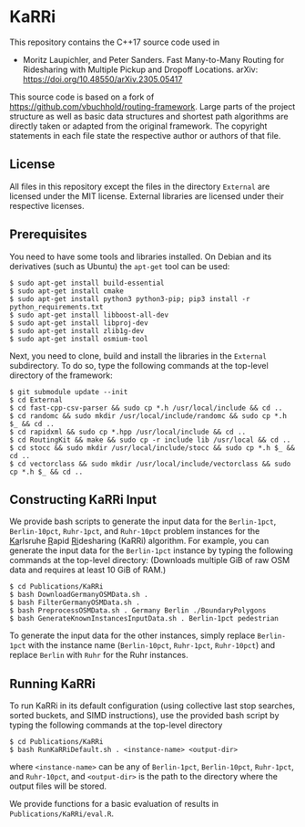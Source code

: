 # KaRRi

This repository contains the C++17 source code used in

* Moritz Laupichler, and Peter Sanders. Fast Many-to-Many Routing for Ridesharing with Multiple 
  Pickup and Dropoff Locations. arXiv: https://doi.org/10.48550/arXiv.2305.05417


This source code is based on a fork of https://github.com/vbuchhold/routing-framework. 
Large parts of the project structure as well as basic data structures and shortest path algorithms
are directly taken or adapted from the original framework.
The copyright statements in each file state the respective author or authors of that file.

## License

All files in this repository except the files in the directory `External` are licensed under the MIT
license. External libraries are licensed under their respective licenses. 

## Prerequisites

You need to have some tools and libraries installed. On Debian and its derivatives (such as Ubuntu)
the `apt-get` tool can be used:

```
$ sudo apt-get install build-essential
$ sudo apt-get install cmake
$ sudo apt-get install python3 python3-pip; pip3 install -r python_requirements.txt
$ sudo apt-get install libboost-all-dev
$ sudo apt-get install libproj-dev
$ sudo apt-get install zlib1g-dev
$ sudo apt-get install osmium-tool
```

Next, you need to clone, build and install the libraries in the `External` subdirectory. To do so,
type the following commands at the top-level directory of the framework:

```
$ git submodule update --init
$ cd External
$ cd fast-cpp-csv-parser && sudo cp *.h /usr/local/include && cd ..
$ cd randomc && sudo mkdir /usr/local/include/randomc && sudo cp *.h $_ && cd ..
$ cd rapidxml && sudo cp *.hpp /usr/local/include && cd ..
$ cd RoutingKit && make && sudo cp -r include lib /usr/local && cd ..
$ cd stocc && sudo mkdir /usr/local/include/stocc && sudo cp *.h $_ && cd ..
$ cd vectorclass && sudo mkdir /usr/local/include/vectorclass && sudo cp *.h $_ && cd ..
```


## Constructing KaRRi Input
We provide bash scripts to generate the input data for the ```Berlin-1pct```, ```Berlin-10pct```, 
```Ruhr-1pct```, and ```Ruhr-10pct``` problem instances for the <ins>Ka</ins>rlsruhe <ins>R</ins>apid 
<ins>Ri</ins>desharing (KaRRi) algorithm. For example, you can generate the input data for the 
```Berlin-1pct``` instance by typing the following commands at the top-level directory: 
(Downloads multiple GiB of raw OSM data and requires at least 10 GiB of RAM.)

```
$ cd Publications/KaRRi
$ bash DownloadGermanyOSMData.sh .
$ bash FilterGermanyOSMData.sh .
$ bash PreprocessOSMData.sh . Germany Berlin ./BoundaryPolygons
$ bash GenerateKnownInstancesInputData.sh . Berlin-1pct pedestrian
```

To generate the input data for the other instances, simply replace ```Berlin-1pct``` with the instance name 
(```Berlin-10pct```, ```Ruhr-1pct```, ```Ruhr-10pct```) and replace ```Berlin``` with ```Ruhr``` for the 
Ruhr instances.


## Running KaRRi
To run KaRRi in its default configuration (using collective last stop searches, sorted buckets, and 
SIMD instructions), use the provided bash script by typing the following commands at the top-level directory

```
$ cd Publications/KaRRi
$ bash RunKaRRiDefault.sh . <instance-name> <output-dir>
```

where ```<instance-name>``` can be any of ```Berlin-1pct```, ```Berlin-10pct```, ```Ruhr-1pct```, 
and ```Ruhr-10pct```,  and ```<output-dir>``` is the path to the directory where the output files 
will be stored.

We provide functions for a basic evaluation of results in ```Publications/KaRRi/eval.R```.